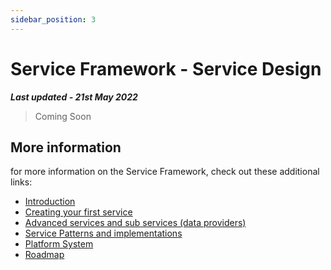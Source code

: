```yaml
---
sidebar_position: 3
---
```

# Service Framework - Service Design

***Last updated - 21st May 2022***

> Coming Soon

## More information

for more information on the Service Framework, check out these additional links:

* [Introduction](./01_introduction.md)
* [Creating your first service](./02_getting_started.md)
* [Advanced services and sub services (data providers)](./04_advanced_services.md)
* [Service Patterns and implementations](./05_service_patterns.md)
* [Platform System](./06_platform_system.md)
* [Roadmap](./07_roadmap.md)
